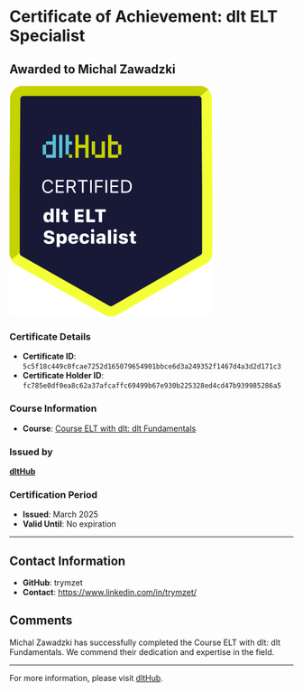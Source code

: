 
# Certificate of Achievement: dlt ELT Specialist

## Awarded to **Michal Zawadzki**

![Course Image](../badges/dlt_ELT_specialist.png)

### Certificate Details
- **Certificate ID**: `5c5f18c449c0fcae7252d165079654901bbce6d3a249352f1467d4a3d2d171c3`
- **Certificate Holder ID**: `fc785e0df0ea8c62a37afcaffc69499b67e930b225328ed4cd47b939985286a5`

### Course Information
- **Course**: [Course ELT with dlt: dlt Fundamentals](https://github.com/dlt-hub/dlthub-education/tree/main/courses/dlt_fundamentals_dec_2024)

### Issued by
[**dltHub**](https://dlthub.com/) 

### Certification Period
- **Issued**: March 2025
- **Valid Until**: No expiration

---

## Contact Information
- **GitHub**: trymzet
- **Contact**: https://www.linkedin.com/in/trymzet/

## Comments
Michal Zawadzki has successfully completed the Course ELT with dlt: dlt Fundamentals. We commend their dedication and expertise in the field.

---

For more information, please visit [dltHub](https://dlthub.com/).
    